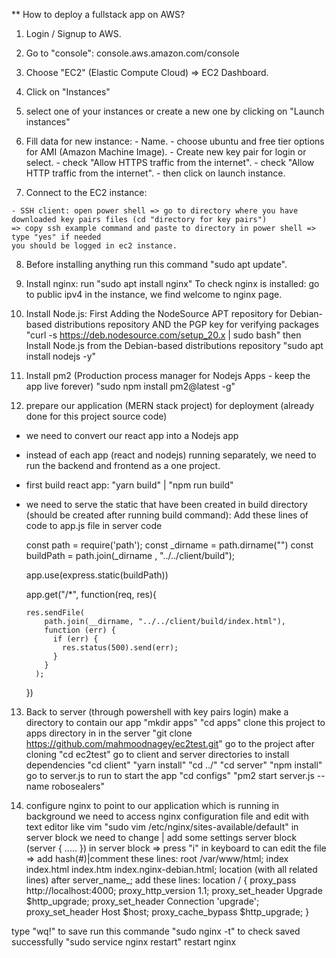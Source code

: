 ** How to deploy a fullstack app on AWS?
  1. Login / Signup to AWS.
  2. Go to "console":
  console.aws.amazon.com/console
  3. Choose "EC2" (Elastic Compute Cloud) => EC2 Dashboard.
  4. Click on "Instances"
  5. select one of your instances or create a new one by clicking on "Launch instances"
  6. Fill data for new instance:
    - Name.
    - choose ubuntu and free tier options for AMI (Amazon Machine Image).
    - Create new key pair for login or select.
    - check "Allow HTTPS traffic from the internet".
    - check "Allow HTTP traffic from the internet".
    - then click on launch instance.
  
  7. Connect to the EC2 instance:

    - SSH client: open power shell => go to directory where you have downloaded key pairs files (cd "directory for key pairs")
    => copy ssh example command and paste to directory in power shell => type "yes" if needed
    you should be logged in ec2 instance.
    
  8. Before installing anything run this command "sudo apt update".
  9. Install nginx: run "sudo apt install nginx"
    To check nginx is installed: go to public ipv4 in the instance, we find welcome to nginx page.
  10. Install Node.js:
  First Adding the NodeSource APT repository for Debian-based distributions repository AND the PGP key for verifying packages
  "curl -s https://deb.nodesource.com/setup_20.x | sudo bash"
  then Install Node.js from the Debian-based distributions repository
  "sudo apt install nodejs -y"
  11. Install pm2 (Production process manager for Nodejs Apps - keep the app live forever)
  "sudo npm install pm2@latest -g"

  12. prepare our application (MERN stack project) for deployment (already done for this project source code)
  - we need to convert our react app into a Nodejs app
  - instead of each app (react and nodejs) running separately, we need to run the backend and frontend as a one project.
  - first build react app: "yarn build" | "npm run build"
  - we need to serve the static that have been created in build directory (should be created after running build command):
    Add these lines of code to app.js file in server code

    const path = require('path');
    const _dirname = path.dirname("")
    const buildPath = path.join(_dirname  , "../../client/build");
    
    app.use(express.static(buildPath))
    
    app.get("/*", function(req, res){
    
        res.sendFile(
            path.join(__dirname, "../../client/build/index.html"),
            function (err) {
              if (err) {
                res.status(500).send(err);
              }
            }
          );
    
    })

13. Back to server (through powershell with key pairs login)
  make a directory to contain our app "mkdir apps"
  "cd apps"
  clone this project to apps directory in in the server
  "git clone https://github.com/mahmoodnagey/ec2test.git"
  go to the project after cloning
  "cd ec2test"
  go to client and server directories to install dependencies
  "cd client"
  "yarn install"
  "cd ../"
  "cd server"
  "npm install"
  go to server.js to run to start the app
  "cd configs"
  "pm2 start server.js --name robosealers"

14. configure nginx to point to our application which is running in background
  we need to access nginx configuration file and edit with text editor like vim
  "sudo vim /etc/nginx/sites-available/default"
  in server block we need to change | add some settings
  server block (server { ..... })
  in server block => press "i" in keyboard to can edit the file => add hash(#)|comment these lines:
  root /var/www/html;
  index index.html index.htm index.nginx-debian.html;
  location (with all related lines)
  after server_name_;
  add these lines:
  location / {
      proxy_pass http://localhost:4000;
      proxy_http_version 1.1;
      proxy_set_header Upgrade $http_upgrade;
      proxy_set_header Connection 'upgrade';
      proxy_set_header Host $host;
      proxy_cache_bypass $http_upgrade;
    }

  type "wq!" to save
  run this commande "sudo nginx -t" to check saved successfully
  "sudo service nginx restart" restart nginx
  
